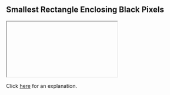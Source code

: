 ##  Smallest Rectangle Enclosing Black Pixels 

<iframe></iframe>

Click [here](Explanation.md) for an explanation.

